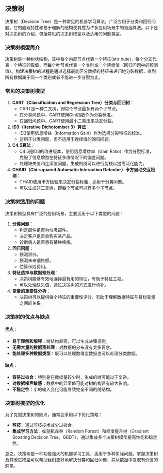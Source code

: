 ## 决策树

决策树（Decision Tree）是一种常见的机器学习算法，广泛应用于分类和回归问题。它的直观特性和易于理解的结构使其成为许多应用场景中的首选算法。以下是对决策树的介绍，包括常见的决策树模型以及适用的问题类型。

### 决策树模型简介

决策树是一种树状结构，其中每个内部节点代表一个特征(attribute)，每个分支代表一个特征的取值，而每个叶节点代表一个类别或一个连续值（回归问题中的预测值）。构建决策树的过程是通过选择最能区分数据的特征来递归地分裂数据，直到所有数据属于同一个类别或者不能进一步分裂为止。

### 常见的决策树模型

1. **CART（Classification and Regression Tree）分类与回归树**：
   - CART是一种二叉树，即每个节点最多有两个子节点。
   - 在分类问题中，CART使用Gini指数作为分裂标准。
   - 在回归问题中，CART使用最小二乘法来决定分裂。
2. **ID3（Iterative Dichotomiser 3）算法**：
   - ID3使用信息增益（Information Gain）作为选择分裂特征的标准。
   - 适用于分类问题，但不适用于连续值的回归问题。
3. **C4.5算法**：
   - C4.5是ID3的改进版本，使用信息增益率（Gain Ratio）作为分裂标准，克服了信息增益在特征多值情况下的偏差问题。
   - 处理缺失值和连续值问题，生成的树可以进行剪枝以提高泛化能力。
4. **CHAID（Chi-squared Automatic Interaction Detector）卡方自动交互检测**：
   - CHAID使用卡方检验来决定分裂标准，适用于分类问题。
   - 可以生成非二叉树，即每个节点可以有多个子节点。

### 决策树适用的问题

决策树模型具有广泛的应用场景，主要适用于以下类型的问题：

1. **分类问题**：
   - 判定邮件是否为垃圾邮件。
   - 决定客户是否会购买某产品。
   - 诊断病人是否患有某种疾病。
2. **回归问题**：
   - 预测房价。
   - 预测未来销售额。
   - 估算保险费用。
3. **特征选择与数据预处理**：
   - 决策树能够有效地选择最有用的特征，有助于特征工程。
   - 可以处理缺失值，通过决策树的方式进行填补。
4. **变量的重要性分析**：
   - 决策树可以提供每个特征的重要性评分，有助于理解数据特征与目标变量之间的关系。

### 决策树的优点与缺点

#### 优点：

- **易于理解和解释**：树结构直观，可以生成决策规则。
- **无需大量的数据预处理**：对数据的分布没有太多要求。
- **能处理多种数据类型**：既可以处理数值型数据也可以处理分类数据。

#### 缺点：

- **容易过拟合**：特别是在数据量较少时，生成的树可能过于复杂。
- **对数据噪声敏感**：数据中的异常值可能对树的构建有较大影响。
- **不稳定性**：小的输入变化可能导致完全不同的树结构。

### 决策树模型的优化

为了克服决策树的缺点，通常会采用以下优化策略：

- **剪枝**：通过剪枝技术减少过拟合。
- **集成学习方法**：如随机森林（Random Forest）和梯度提升树（Gradient Boosting Decision Tree，GBDT），通过集成多个决策树模型提高性能和稳定性。

总之，决策树是一种功能强大的机器学习工具，适用于多种实际问题。掌握决策树及其改进模型可以帮助我们更好地解决分类和回归问题，并从数据中提取有价值的洞见。

